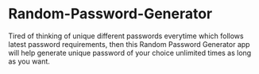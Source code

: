 # Random-Password-Generator
 Tired of thinking of unique different passwords everytime which follows latest password requirements, then this Random Password Generator app will help generate unique password of your choice unlimited times as long as you want. 
